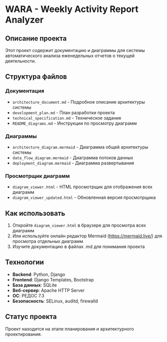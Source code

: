 # WARA - Weekly Activity Report Analyzer

## Описание проекта

Этот проект содержит документацию и диаграммы для системы автоматического анализа еженедельных отчетов о текущей деятельности.

## Структура файлов

### Документация
- `architecture_document.md` - Подробное описание архитектуры системы
- `development_plan.md` - План разработки проекта
- `technical_specification.md` - Техническое задание
- `README_diagrams.md` - Инструкции по просмотру диаграмм

### Диаграммы
- `architecture_diagram.mermaid` - Диаграмма общей архитектуры системы
- `data_flow_diagram.mermaid` - Диаграмма потоков данных
- `deployment_diagram.mermaid` - Диаграмма развертывания

### Просмотрщик диаграмм
- `diagram_viewer.html` - HTML просмотрщик для отображения всех диаграмм
- `diagram_viewer_updated.html` - Обновленная версия просмотрщика

## Как использовать

1. Откройте `diagram_viewer.html` в браузере для просмотра всех диаграмм
2. Или используйте онлайн редактор Mermaid (https://mermaid.live/) для просмотра отдельных диаграмм
3. Изучите документацию в файлах .md для понимания проекта

## Технологии

- **Backend**: Python, Django
- **Frontend**: Django Templates, Bootstrap
- **База данных**: SQLite
- **Веб-сервер**: Apache HTTP Server
- **ОС**: РЕДОС 7.3
- **Безопасность**: SELinux, auditd, firewalld

## Статус проекта

Проект находится на этапе планирования и архитектурного проектирования.

